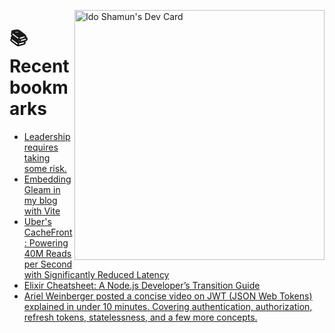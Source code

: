 <a href="https://app.daily.dev/idoshamun"><img src="https://api.daily.dev/devcards/v2/28849d86070e4c099c877ab6837c61f0.png?type=default&r=auy" align="right" width="400" alt="Ido Shamun's Dev Card"/></a>

# 📚 Recent bookmarks
<!-- BOOKMARKS:START -->
- [Leadership requires taking some risk.](https://app.daily.dev/posts/LfncCknVr?utm_source=rss&utm_medium=bookmarks&utm_campaign=28849d86070e4c099c877ab6837c61f0)
- [Embedding Gleam in my blog with Vite](https://app.daily.dev/posts/SroPn9MKe?utm_source=rss&utm_medium=bookmarks&utm_campaign=28849d86070e4c099c877ab6837c61f0)
- [Uber&#39;s CacheFront: Powering 40M Reads per Second with Significantly Reduced Latency](https://app.daily.dev/posts/QvKOAUeBb?utm_source=rss&utm_medium=bookmarks&utm_campaign=28849d86070e4c099c877ab6837c61f0)
- [Elixir Cheatsheet: A Node.js Developer’s Transition Guide](https://app.daily.dev/posts/103Ekbzgd?utm_source=rss&utm_medium=bookmarks&utm_campaign=28849d86070e4c099c877ab6837c61f0)
- [Ariel Weinberger posted a concise video on JWT &lpar;JSON Web Tokens&rpar; explained in under 10 minutes. Covering authentication, authorization, refresh tokens, statelessness, and a few more concepts.](https://app.daily.dev/posts/3hBHFKCRJ?utm_source=rss&utm_medium=bookmarks&utm_campaign=28849d86070e4c099c877ab6837c61f0)
<!-- BOOKMARKS:END -->
